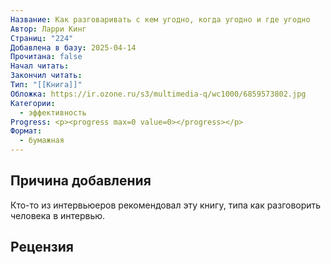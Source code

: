 ```yaml
---
Название: Как разговаривать с кем угодно, когда угодно и где угодно
Автор: Ларри Кинг
Страниц: "224"
Добавлена в базу: 2025-04-14
Прочитана: false
Начал читать: 
Закончил читать: 
Тип: "[[Книга]]"
Обложка: https://ir.ozone.ru/s3/multimedia-q/wc1000/6859573802.jpg
Категории:
  - эффективность
Progress: <p><progress max=0 value=0></progress></p>
Формат:
  - бумажная
---
```

## Причина добавления

Кто-то из интервьюеров рекомендовал эту книгу, типа как разговорить человека в интервью.

## Рецензия
